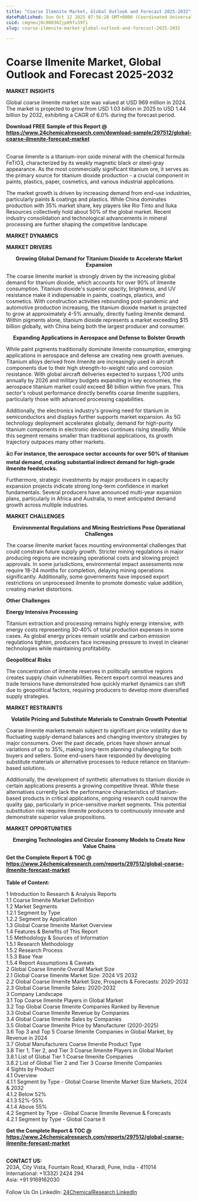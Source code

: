 ```yaml
---
title: "Coarse Ilmenite Market, Global Outlook and Forecast 2025-2032"
datePublished: Sun Oct 12 2025 07:56:28 GMT+0000 (Coordinated Universal Time)
cuid: cmgneuj0c000302jp89fu39fi
slug: coarse-ilmenite-market-global-outlook-and-forecast-2025-2032

---
```


# Coarse Ilmenite Market, Global Outlook and Forecast 2025-2032

<p><strong>MARKET INSIGHTS</strong></p><p>
</p><p>Global coarse ilmenite market size was valued at USD 969 million in 2024. The market is projected to grow from USD 1.03 billion in 2025 to USD 1.44 billion by 2032, exhibiting a CAGR of 6.0% during the forecast period.</p><div><b>Download FREE Sample of this Report @ 
            <a href="https://www.24chemicalresearch.com/download-sample/297512/global-coarse-ilmenite-forecast-market">
            https://www.24chemicalresearch.com/download-sample/297512/global-coarse-ilmenite-forecast-market</a></b></div><br><p>
</p><p>Coarse ilmenite is a titanium-iron oxide mineral with the chemical formula FeTiO3, characterized by its weakly magnetic black or steel-gray appearance. As the most commercially significant titanium ore, it serves as the primary source for titanium dioxide production - a crucial component in paints, plastics, paper, cosmetics, and various industrial applications.</p><p>
</p><p>The market growth is driven by increasing demand from end-use industries, particularly paints &amp; coatings and plastics. While China dominates production with 35% market share, key players like Rio Tinto and Iluka Resources collectively hold about 50% of the global market. Recent industry consolidation and technological advancements in mineral processing are further shaping the competitive landscape.</p><p>
<strong>MARKET DYNAMICS</strong></p><p>
<strong>MARKET DRIVERS</strong></p><p>
</p><p style="text-align:center"><strong>Growing Global Demand for Titanium Dioxide to Accelerate Market Expansion</strong></p><p>
</p><p>The coarse ilmenite market is strongly driven by the increasing global demand for titanium dioxide, which accounts for over 90% of ilmenite consumption. Titanium dioxide's superior opacity, brightness, and UV resistance make it indispensable in paints, coatings, plastics, and cosmetics. With construction activities rebounding post-pandemic and automotive production increasing, the titanium dioxide market is projected to grow at approximately 4-5% annually, directly fueling ilmenite demand. Within pigments alone, titanium dioxide represents a market exceeding $15 billion globally, with China being both the largest producer and consumer.</p><p>
</p><p style="text-align:center"><strong>Expanding Applications in Aerospace and Defense to Bolster Growth</strong></p><p>
</p><p>While paint pigments traditionally dominate ilmenite consumption, emerging applications in aerospace and defense are creating new growth avenues. Titanium alloys derived from ilmenite are increasingly used in aircraft components due to their high strength-to-weight ratio and corrosion resistance. With global aircraft deliveries expected to surpass 1,700 units annually by 2026 and military budgets expanding in key economies, the aerospace titanium market could exceed $6 billion within five years. This sector's robust performance directly benefits coarse ilmenite suppliers, particularly those with advanced processing capabilities.</p><p>
</p><p>Additionally, the electronics industry's growing need for titanium in semiconductors and displays further supports market expansion. As 5G technology deployment accelerates globally, demand for high-purity titanium components in electronic devices continues rising steadily. While this segment remains smaller than traditional applications, its growth trajectory outpaces many other markets.</p><p>

</p><p><strong>â¤ For instance, the aerospace sector accounts for over 50% of titanium metal demand, creating substantial indirect demand for high-grade ilmenite feedstocks.</strong></p><p>
</p><p>Furthermore, strategic investments by major producers in capacity expansion projects indicate strong long-term confidence in market fundamentals. Several producers have announced multi-year expansion plans, particularly in Africa and Australia, to meet anticipated demand growth across multiple industries.</p><p>
</p><p><strong>MARKET CHALLENGES</strong></p><p>
</p><p style="text-align:center"><strong>Environmental Regulations and Mining Restrictions Pose Operational Challenges</strong></p><p>
</p><p>The coarse ilmenite market faces mounting environmental challenges that could constrain future supply growth. Stricter mining regulations in major producing regions are increasing operational costs and slowing project approvals. In some jurisdictions, environmental impact assessments now require 18-24 months for completion, delaying mining operations significantly. Additionally, some governments have imposed export restrictions on unprocessed ilmenite to promote domestic value addition, creating market distortions.</p><p>
</p><p><strong>Other Challenges</strong></p><p>
</p><p><strong>Energy Intensive Processing</strong></p><p>
Titanium extraction and processing remains highly energy intensive, with energy costs representing 30-40% of total production expenses in some cases. As global energy prices remain volatile and carbon emission regulations tighten, producers face increasing pressure to invest in cleaner technologies while maintaining profitability.</p><p>
</p><p><strong>Geopolitical Risks</strong></p><p>
The concentration of ilmenite reserves in politically sensitive regions creates supply chain vulnerabilities. Recent export control measures and trade tensions have demonstrated how quickly market dynamics can shift due to geopolitical factors, requiring producers to develop more diversified supply strategies.</p><p>
<strong>MARKET RESTRAINTS</strong></p><p>
</p><p style="text-align:center"><strong>Volatile Pricing and Substitute Materials to Constrain Growth Potential</strong></p><p>
</p><p>Coarse ilmenite markets remain subject to significant price volatility due to fluctuating supply-demand balances and changing inventory strategies by major consumers. Over the past decade, prices have shown annual variations of up to 35%, making long-term planning challenging for both buyers and sellers. Some end-users have responded by developing substitute materials or alternative processes to reduce reliance on titanium-based solutions.</p><p>
</p><p>Additionally, the development of synthetic alternatives to titanium dioxide in certain applications presents a growing competitive threat. While these alternatives currently lack the performance characteristics of titanium-based products in critical applications, ongoing research could narrow the quality gap, particularly in price-sensitive market segments. This potential substitution risk requires ilmenite producers to continuously innovate and demonstrate superior value propositions.</p><p>
<strong>MARKET OPPORTUNITIES</strong></p><p>
</p><p style="text-align:center"><strong>Emerging Technologies and Circular Economy Models to Create New Value Chains</strong></p>

<div><b>Get the Complete Report & TOC @ 
            <a href="https://www.24chemicalresearch.com/reports/297512/global-coarse-ilmenite-forecast-market">
            https://www.24chemicalresearch.com/reports/297512/global-coarse-ilmenite-forecast-market</a></b></div><br>
            <b>Table of Content:</b><p>1 Introduction to Research & Analysis Reports<br />
 1.1 Coarse Ilmenite Market Definition<br />
 1.2 Market Segments<br />
 1.2.1 Segment by Type<br />
 1.2.2 Segment by Application<br />
 1.3 Global Coarse Ilmenite Market Overview<br />
 1.4 Features & Benefits of This Report<br />
 1.5 Methodology & Sources of Information<br />
 1.5.1 Research Methodology<br />
 1.5.2 Research Process<br />
 1.5.3 Base Year<br />
 1.5.4 Report Assumptions & Caveats<br />
2 Global Coarse Ilmenite Overall Market Size<br />
 2.1 Global Coarse Ilmenite Market Size: 2024 VS 2032<br />
 2.2 Global Coarse Ilmenite Market Size, Prospects & Forecasts: 2020-2032<br />
 2.3 Global Coarse Ilmenite Sales: 2020-2032<br />
3 Company Landscape<br />
 3.1 Top Coarse Ilmenite Players in Global Market<br />
 3.2 Top Global Coarse Ilmenite Companies Ranked by Revenue<br />
 3.3 Global Coarse Ilmenite Revenue by Companies<br />
 3.4 Global Coarse Ilmenite Sales by Companies<br />
 3.5 Global Coarse Ilmenite Price by Manufacturer (2020-2025)<br />
 3.6 Top 3 and Top 5 Coarse Ilmenite Companies in Global Market, by Revenue in 2024<br />
 3.7 Global Manufacturers Coarse Ilmenite Product Type<br />
 3.8 Tier 1, Tier 2, and Tier 3 Coarse Ilmenite Players in Global Market<br />
 3.8.1 List of Global Tier 1 Coarse Ilmenite Companies<br />
 3.8.2 List of Global Tier 2 and Tier 3 Coarse Ilmenite Companies<br />
4 Sights by Product<br />
 4.1 Overview<br />
 4.1.1 Segment by Type - Global Coarse Ilmenite Market Size Markets, 2024 & 2032<br />
 4.1.2 Below 52%<br />
 4.1.3 52%-55%<br />
 4.1.4 Above 55%<br />
 4.2 Segment by Type - Global Coarse Ilmenite Revenue & Forecasts<br />
 4.2.1 Segment by Type - Global Coarse Il</p>

<div><b>Get the Complete Report & TOC @ 
            <a href="https://www.24chemicalresearch.com/reports/297512/global-coarse-ilmenite-forecast-market">
            https://www.24chemicalresearch.com/reports/297512/global-coarse-ilmenite-forecast-market</a></b></div><br>

<b>CONTACT US:</b><br>
            203A, City Vista, Fountain Road, Kharadi, Pune, India - 411014<br>
            International: +1(332) 2424 294<br>
            Asia: +91 9169162030 <br><br>
            Follow Us On LinkedIn: <a href="https://www.linkedin.com/company/24chemicalresearch/">24ChemicalResearch LinkedIn</a>